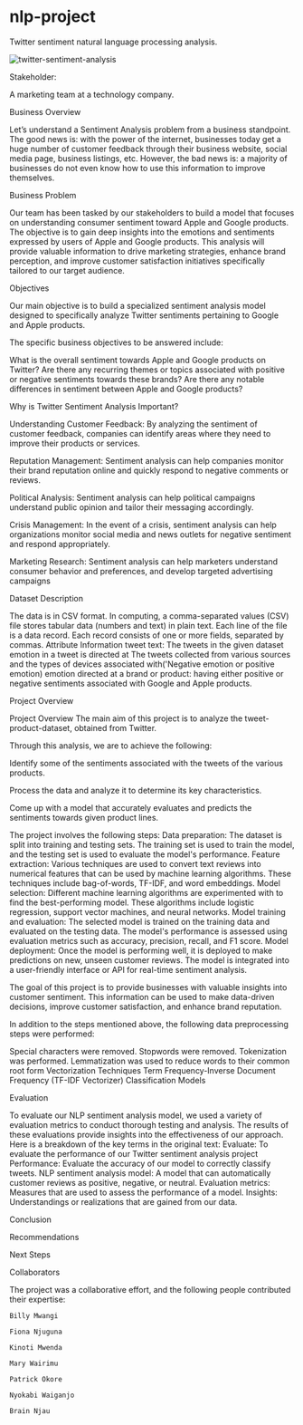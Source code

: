 # nlp-project

Twitter sentiment natural language processing analysis.

![twitter-sentiment-analysis](https://github.com/billymwangi/nlp-project/assets/70520367/4b00223b-7b80-4471-8656-7340fa701568)




Stakeholder:

 A marketing team at a technology company.

Business Overview

Let’s understand a Sentiment Analysis problem from a business standpoint. The good news is: with the power of the internet, businesses today get a huge number of customer feedback through their business website, social media page, business listings, etc. However, the bad news is: a majority of businesses do not even know how to use this information to improve themselves.

Business Problem 

Our team has been tasked by our stakeholders to build a model that focuses on understanding consumer sentiment toward Apple and Google products. The objective is to gain deep insights into the emotions and sentiments expressed by users of Apple and Google products. This analysis will provide valuable information to drive marketing strategies, enhance brand perception, and improve customer satisfaction initiatives specifically tailored to our target audience. 

Objectives

Our main objective is to build a specialized sentiment analysis model designed to specifically analyze Twitter sentiments pertaining to Google and Apple products. 

The specific business objectives to be answered include:

What is the overall sentiment towards Apple and Google products on Twitter?
Are there any recurring themes or topics associated with positive or negative sentiments towards these brands?
Are there any notable differences in sentiment between Apple and Google products?

Why is Twitter Sentiment Analysis Important?

Understanding Customer Feedback: By analyzing the sentiment of customer feedback, companies can identify areas where they need to improve their products or services.

Reputation Management: Sentiment analysis can help companies monitor their brand reputation online and quickly respond to negative comments or reviews.

Political Analysis: Sentiment analysis can help political campaigns understand public opinion and tailor their messaging accordingly.

Crisis Management: In the event of a crisis, sentiment analysis can help organizations monitor social media and news outlets for negative sentiment and respond appropriately.

Marketing Research: Sentiment analysis can help marketers understand consumer behavior and preferences, and develop targeted advertising campaigns

Dataset Description

The data is in CSV format. In computing, a comma-separated values (CSV) file stores tabular data (numbers and text) in plain text. Each line of the file is a data record. Each record consists of one or more fields, separated by commas.
Attribute Information
tweet text: The tweets in the given dataset
emotion in a tweet is directed at The tweets collected from various sources and the types of devices associated with('Negative emotion or positive emotion)
emotion directed at a brand or product:  having either positive or negative sentiments associated with Google and Apple products.

Project Overview

Project Overview 
The main aim of this project is to analyze the tweet-product-dataset, obtained from Twitter. 

Through this analysis, we are to achieve the following: 

Identify some of the sentiments associated with the tweets of the various products. 

 Process the data and analyze it to determine its key characteristics. 
 
Come up with a model that accurately evaluates and predicts the sentiments towards given product lines.


The project involves the following steps:
Data preparation: The dataset is split into training and testing sets. The training set is used to train the model, and the testing set is used to evaluate the model's performance.
Feature extraction: Various techniques are used to convert text reviews into numerical features that can be used by machine learning algorithms. These techniques include bag-of-words, TF-IDF, and word embeddings.
Model selection: Different machine learning algorithms are experimented with to find the best-performing model. These algorithms include logistic regression, support vector machines, and neural networks.
Model training and evaluation: The selected model is trained on the training data and evaluated on the testing data. The model's performance is assessed using evaluation metrics such as accuracy, precision, recall, and F1 score.
Model deployment: Once the model is performing well, it is deployed to make predictions on new, unseen customer reviews. The model is integrated into a user-friendly interface or API for real-time sentiment analysis.

The goal of this project is to provide businesses with valuable insights into customer sentiment. This information can be used to make data-driven decisions, improve customer satisfaction, and enhance brand reputation.

In addition to the steps mentioned above, the following data preprocessing steps were performed:

Special characters were removed.
Stopwords were removed.
Tokenization was performed.
Lemmatization was used to reduce words to their common root form
Vectorization Techniques
Term Frequency-Inverse Document Frequency (TF-IDF Vectorizer)
Classification Models

Evaluation

To evaluate our NLP sentiment analysis model, we used a variety of evaluation metrics to conduct thorough testing and analysis. The results of these evaluations provide insights into the effectiveness of our approach.
Here is a breakdown of the key terms in the original text:
Evaluate: To evaluate the performance of our Twitter sentiment analysis project
Performance: Evaluate the accuracy of our model to correctly classify tweets.
NLP sentiment analysis model: A model that can automatically customer reviews as positive, negative, or neutral.
Evaluation metrics: Measures that are used to assess the performance of a model.
Insights: Understandings or realizations that are gained from our data.

Conclusion

Recommendations

Next Steps


Collaborators

The project was a collaborative effort, and the following people contributed their expertise:

    Billy Mwangi

    Fiona Njuguna

    Kinoti Mwenda

    Mary Wairimu

    Patrick Okore

    Nyokabi Waiganjo

    Brain Njau

